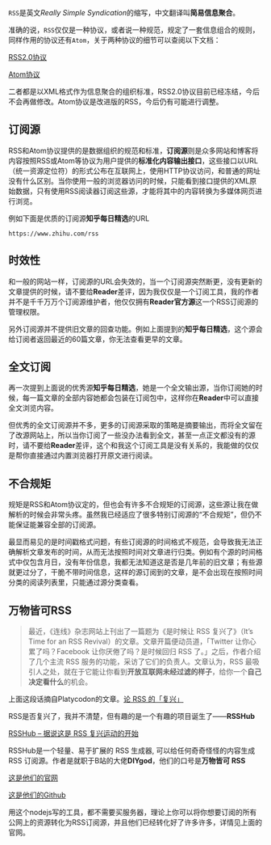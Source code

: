 `RSS`是英文*Really Simple Syndication*的缩写，中文翻译叫**简易信息聚合**。

准确的说，`RSS`仅仅是一种协议，或者说一种规范，规定了一套信息组合的规则，同样作用的协议还有`Atom`，关于两种协议的细节可以查阅以下文档：

[RSS2.0协议](http://cyber.law.harvard.edu/rss/index.html)

[Atom协议](http://www.ietf.org/rfc/rfc4287.txt)

二者都是以XML格式作为信息聚合的组织标准，RSS2.0协议目前已经冻结，今后不会再做修改。Atom协议是改进版的RSS，今后仍有可能进行调整。

## 订阅源

RSS和Atom协议提供的是数据组织的规范和标准，**订阅源**则是众多网站和博客将内容按照RSS或Atom等协议为用户提供的**标准化内容输出接口**，这些接口以URL（统一资源定位符）的形式公布在互联网上，使用HTTP协议访问，和普通的网址没有什么区别。当你使用一般的浏览器访问的时候，只能看到接口提供的XML原始数据，只有使用RSS阅读器订阅这些源，才能将其中的内容转换为多媒体网页进行浏览。

例如下面是优质的订阅源**知乎每日精选**的URL

```
https://www.zhihu.com/rss
```

## 时效性

和一般的网站一样，订阅源的URL会失效的，当一个订阅源突然断更，没有更新的文章提供的时候，请不要给**Reader**差评，因为我仅仅是一个订阅工具，我的作者并不是千千万万个订阅源维护者，他仅仅拥有**Reader官方源**这一个RSS订阅源的管理权限。

另外订阅源并不提供旧文章的回查功能。例如上面提到的**知乎每日精选**，这个源会给订阅者返回最近的60篇文章，你无法查看更早的文章。

## 全文订阅

再一次提到上面说的优秀源**知乎每日精选**，她是一个全文输出源，当你订阅她的时候，每一篇文章的全部内容她都会包装在订阅包中，这样你在**Reader**中可以直接全文浏览内容。

但优秀的全文订阅源并不多，更多的订阅源采取的策略是摘要输出，而将全文留在了改源网站上，所以当你订阅了一些没办法看到全文，甚至一点正文都没有的源时，请不要给**Reader**差评，这个和我这个订阅工具是没有关系的，我能做的仅仅是帮你直接通过内置浏览器打开原文进行阅读。

## 不合规矩

规矩是RSS和Atom协议定的，但也会有许多不合规矩的订阅源，这些源让我在做解析的时候会非常头疼。虽然我已经适应了很多特别订阅源的“不合规矩”，但仍不能保证能兼容全部的订阅源。

最显而易见的是时间戳格式问题，有些订阅源的时间格式不规范，会导致我无法正确解析文章发布的时间，从而无法按照时间对文章进行归类。例如有个源的时间格式中仅包含月日，没有年份信息，我都无法知道这是否是几年前的旧文章；有些源就更过分了，干脆不带时间信息，这样的源订阅到的文章，是不会出现在按照时间分类的阅读列表里，只能通过源分类查看。

## 万物皆可RSS

 > 最近，《连线》杂志网站上刊出了一篇题为《是时候让 RSS 复兴了》（It’s Time for an RSS Revival）的文章。文章开篇便动员道，「Twitter 让你心累了吗？Facebook 让你厌倦了吗？是时候回归 RSS 了。」之后，作者介绍了几个主流 RSS 服务的功能，采访了它们的负责人。文章认为，RSS 最吸引人之处，就在于它能让你看到**开放互联网未经过滤的样子**，给你一个**自己决定看什么**的机会。  

上面这段话摘自Platycodon的文章。[论 RSS 的「复兴」](https://sspai.com/post/43998)

RSS是否复兴了，我并不清楚，但有趣的是一个有趣的项目诞生了——**RSSHub**

[RSSHub – 据说这是 RSS 复兴运动的开始](https://www.appinn.com/rsshub/)

RSSHub是一个轻量、易于扩展的 RSS 生成器, 可以给任何奇奇怪怪的内容生成 RSS 订阅源。作者是就职于B站的大佬**DIYgod**，他们的口号是**万物皆可 RSS**

[这是他们的官网](https://docs.rsshub.app/)

[这是他们的Github](https://github.com/DIYgod/RSSHub)

用这个nodejs写的工具，都不需要买服务器，理论上你可以将你想要订阅的所有公网上的资源转化为RSS订阅源，并且他们已经转化好了许多许多，详情见上面的官网。
